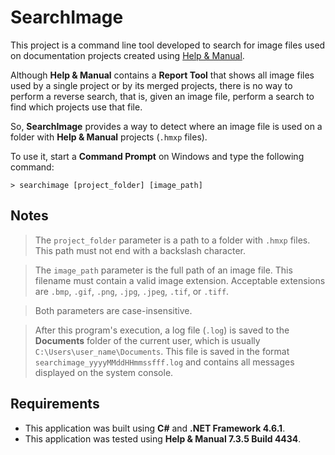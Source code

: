 # SearchImage

This project is a command line tool developed to search for image files used on documentation projects created using [Help & Manual](https://www.helpandmanual.com).

Although **Help & Manual** contains a **Report Tool** that shows all image files used by a single project or by its merged projects, there is no way to perform a reverse search, that is, given an image file, perform a search to find which projects use that file.

So, **SearchImage** provides a way to detect where an image file is used on a folder with **Help & Manual** projects (`.hmxp` files).

To use it, start a **Command Prompt** on Windows and type the following command:

  `> searchimage [project_folder] [image_path]`

## Notes

> The `project_folder` parameter is a path to a folder with `.hmxp` files. This path must not end with a backslash character.

> The `image_path` parameter is the full path of an image file. This filename must contain a valid image extension. Acceptable extensions are `.bmp`, `.gif`, `.png`, `.jpg`, `.jpeg`, `.tif`, or `.tiff`.

> Both parameters are case-insensitive.

> After this program's execution, a log file (`.log`) is saved to the **Documents** folder of the current user, which is usually `C:\Users\user_name\Documents`. This file is saved in the format `searchimage_yyyyMMddHHmmssfff.log` and contains all messages displayed on the system console.

## Requirements

+ This application was built using **C#** and **.NET Framework 4.6.1**.
+ This application was tested using **Help & Manual 7.3.5 Build 4434**.